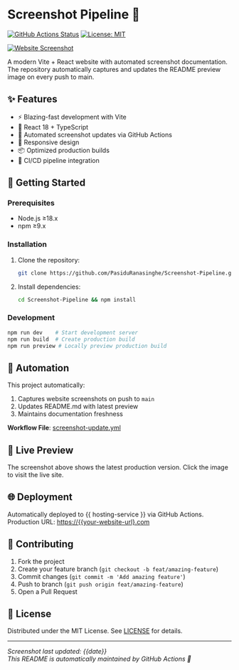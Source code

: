 
# Screenshot Pipeline 🌟

[![GitHub Actions Status](https://github.com/PasiduRanasinghe/Screenshot-Pipeline/actions/workflows/screenshot-update.yml/badge.svg)](https://github.com/PasiduRanasinghe/Screenshot-Pipeline/actions)
[![License: MIT](https://img.shields.io/badge/License-MIT-yellow.svg)](https://opensource.org/licenses/MIT)

[![Website Screenshot](website-screenshot.png)](https://{{your-website-url}.com)

A modern Vite + React website with automated screenshot documentation. The repository automatically captures and updates the README preview image on every push to main.

## ✨ Features

- ⚡ Blazing-fast development with Vite
- 🚀 React 18 + TypeScript
- 🤖 Automated screenshot updates via GitHub Actions
- 📱 Responsive design
- 📦 Optimized production builds
- 🔄 CI/CD pipeline integration

## 🚀 Getting Started

### Prerequisites

- Node.js ≥18.x
- npm ≥9.x

### Installation

1. Clone the repository:
   ```bash
   git clone https://github.com/PasiduRanasinghe/Screenshot-Pipeline.git
   ```
2. Install dependencies:
   ```bash
   cd Screenshot-Pipeline && npm install
   ```

### Development

```bash
npm run dev    # Start development server
npm run build  # Create production build
npm run preview # Locally preview production build
```

## 🤖 Automation

This project automatically:
1. Captures website screenshots on push to `main`
2. Updates README.md with latest preview
3. Maintains documentation freshness

**Workflow File**: [screenshot-update.yml](.github/workflows/screenshot-update.yml)

## 📸 Live Preview

The screenshot above shows the latest production version. Click the image to visit the live site.

## 🌐 Deployment

Automatically deployed to {{ hosting-service }} via GitHub Actions.  
Production URL: [https://{{your-website-url}.com](https://{{your-website-url}.com)

## 🤝 Contributing

1. Fork the project
2. Create your feature branch (`git checkout -b feat/amazing-feature`)
3. Commit changes (`git commit -m 'Add amazing feature'`)
4. Push to branch (`git push origin feat/amazing-feature`)
5. Open a Pull Request

## 📄 License

Distributed under the MIT License. See [LICENSE](LICENSE) for details.

---

*Screenshot last updated: {{date}}*  
*This README is automatically maintained by GitHub Actions 🤖*


